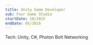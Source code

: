 ```yaml
---
title: Unity Game Developer
sub: Four Game Studio
startDate: 10/2015
endDate: 05/2016
---
```


Tech: Unity, C#, Photon Bolt Networking
